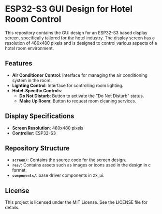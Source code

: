 # ESP32-S3 GUI Design for Hotel Room Control

This repository contains the GUI design for an ESP32-S3 based display screen, specifically tailored for the hotel industry. The display screen has a resolution of 480x480 pixels and is designed to control various aspects of a hotel room environment.

## Features

- **Air Conditioner Control**: Interface for managing the air conditioning system in the room.
- **Lighting Control**: Interface for controlling room lighting.
- **Hotel-Specific Controls**:
  - **Do Not Disturb**: Button to activate the "Do Not Disturb" status.
  - **Make Up Room**: Button to request room cleaning services.

## Display Specifications

- **Screen Resolution**: 480x480 pixels
- **Controller**: ESP32-S3

## Repository Structure

- **`screen/`**: Contains the source code for the screen design.
- **`res/`**: Contains assets such as images or icons used in the design in c format.
- **`components/`**: base driver components in zx_ui.

## License
This project is licensed under the MIT License. See the LICENSE file for details.


